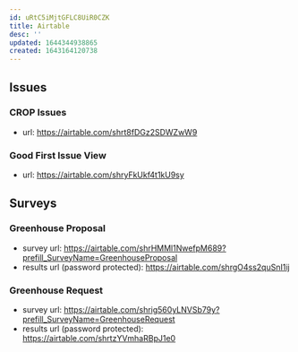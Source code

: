 ```yaml
---
id: uRtC5iMjtGFLC8UiR0CZK
title: Airtable
desc: ''
updated: 1644344938865
created: 1643164120738
---
```


## Issues

### CROP Issues
- url: https://airtable.com/shrt8fDGz2SDWZwW9

### Good First Issue View
- url: https://airtable.com/shryFkUkf4t1kU9sy

## Surveys

### Greenhouse Proposal
- survey url: https://airtable.com/shrHMMl1NwefpM689?prefill_SurveyName=GreenhouseProposal
- results url (password protected): https://airtable.com/shrgO4ss2quSnI1ij

### Greenhouse Request
- survey url: https://airtable.com/shrig560yLNVSb79y?prefill_SurveyName=GreenhouseRequest
- results url (password protected): https://airtable.com/shrtzYVmhaRBpJ1e0
